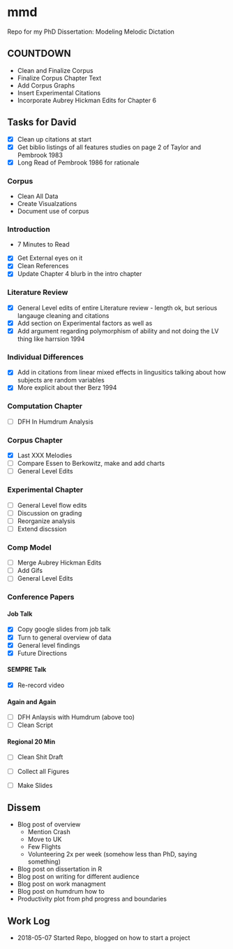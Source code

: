 # mmd

Repo for my PhD Dissertation: Modeling Melodic Dictation

## COUNTDOWN

* Clean and Finalize Corpus
* Finalize Corpus Chapter Text
* Add Corpus Graphs
* Insert Experimental Citations
* Incorporate Aubrey Hickman Edits for Chapter 6

## Tasks for David 

* [X] Clean up citations at start 
* [X] Get biblio listings of all features studies on page 2 of Taylor and Pembrook 1983
* [X] Long Read of Pembrook 1986 for rationale 

### Corpus

* Clean All Data 
* Create Visualzations
* Document use of corpus 

### Introduction 

* 7 Minutes to Read 

* [X] Get External eyes on it 
* [X] Clean References
* [X] Update Chapter 4 blurb in the intro chapter

### Literature Review

* [X] General Level edits of entire Literature review - length ok, but serious langauge cleaning and citations
* [X] Add section on Experimental factors as well as 
* [X] Add argument regarding polymorphism of ability and not doing the LV thing like harrsion 1994

### Individual Differences

* [X] Add in citations from linear mixed effects in lingusitics talking about how subjects are random variables 
* [X] More explicit about ther Berz 1994

### Computation Chapter

* [ ] DFH In Humdrum Analysis 

### Corpus Chapter

* [X] Last XXX Melodies 
* [ ] Compare Essen to Berkowitz, make and add charts
* [ ] General Level Edits

### Experimental Chapter

* [ ] General Level flow edits
* [ ] Discussion on grading
* [ ] Reorganize analysis 
* [ ] Extend discssion

### Comp Model 

* [ ] Merge Aubrey Hickman Edits
* [ ] Add Gifs
* [ ] General Level Edits

### Conference Papers

#### Job Talk 

* [X] Copy google slides from job talk
* [X] Turn to general overview of data 
* [X] General level findings
* [X] Future Directions 

#### SEMPRE Talk 

* [X] Re-record video 

#### Again and Again

* [ ] DFH Anlaysis with Humdrum (above too)
* [ ] Clean Script 

#### Regional 20 Min 

* [ ] Clean Shit Draft
* [ ] Collect all Figures
* [ ] Make Slides


## Dissem

* Blog post of overview 
	- Mention Crash
	- Move to UK 
	- Few Flights
	- Volunteering 2x per week (somehow less than PhD, saying something) 
* Blog post on dissertation in R
* Blog post on writing for different audience
* Blog post on work managment 
* Blog post on humdrum how to 
* Productivity plot from phd progress and boundaries

## Work Log 

* 2018-05-07 Started Repo, blogged on how to start a project

